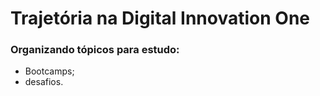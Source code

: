 # Trajetória na Digital Innovation One
### Organizando tópicos para estudo:
* Bootcamps;
* desafios.
